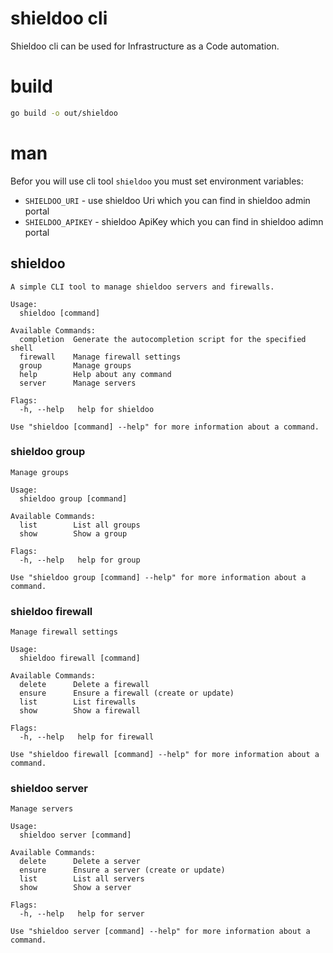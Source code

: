 # shieldoo cli

Shieldoo cli can be used for Infrastructure as a Code automation.

# build

```bash
go build -o out/shieldoo
```

# man

Befor you will use cli tool `shieldoo` you must set environment variables:

- `SHIELDOO_URI` - use shieldoo Uri which you can find in shieldoo admin portal
- `SHIELDOO_APIKEY` - shieldoo ApiKey which you can find in shieldoo adimn portal

## shieldoo

```
A simple CLI tool to manage shieldoo servers and firewalls.

Usage:
  shieldoo [command]

Available Commands:
  completion  Generate the autocompletion script for the specified shell
  firewall    Manage firewall settings
  group       Manage groups
  help        Help about any command
  server      Manage servers

Flags:
  -h, --help   help for shieldoo

Use "shieldoo [command] --help" for more information about a command.
```

### shieldoo group

```
Manage groups

Usage:
  shieldoo group [command]

Available Commands:
  list        List all groups
  show        Show a group

Flags:
  -h, --help   help for group

Use "shieldoo group [command] --help" for more information about a command.
```

### shieldoo firewall

```
Manage firewall settings

Usage:
  shieldoo firewall [command]

Available Commands:
  delete      Delete a firewall
  ensure      Ensure a firewall (create or update)
  list        List firewalls
  show        Show a firewall

Flags:
  -h, --help   help for firewall

Use "shieldoo firewall [command] --help" for more information about a command.
```

### shieldoo server

```
Manage servers

Usage:
  shieldoo server [command]

Available Commands:
  delete      Delete a server
  ensure      Ensure a server (create or update)
  list        List all servers
  show        Show a server

Flags:
  -h, --help   help for server

Use "shieldoo server [command] --help" for more information about a command.
```
